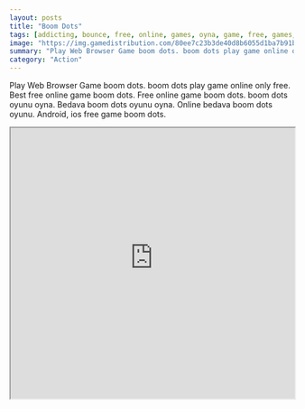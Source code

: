 ```yaml
---
layout: posts
title: "Boom Dots"
tags: [addicting, bounce, free, online, games, oyna, game, free, games, play, play, games]
image: "https://img.gamedistribution.com/80ee7c23b3de40d8b6055d1ba7b91b3d.jpg"
summary: "Play Web Browser Game boom dots. boom dots play game online only free. Best free online game boom dots. Free online game boom dots. boom dots oyunu oyna. Bedava boom dots oyunu oyna. Online bedava boom dots oyunu. Android, ios free game boom dots."
category: "Action"
---
```


Play Web Browser Game boom dots. boom dots play game online only free. Best free online game boom dots. Free online game boom dots. boom dots oyunu oyna. Bedava boom dots oyunu oyna. Online bedava boom dots oyunu. Android, ios free game boom dots.

<iframe width="100%" height="480px;" src="https://html5.gamedistribution.com/80ee7c23b3de40d8b6055d1ba7b91b3d/"></iframe>
